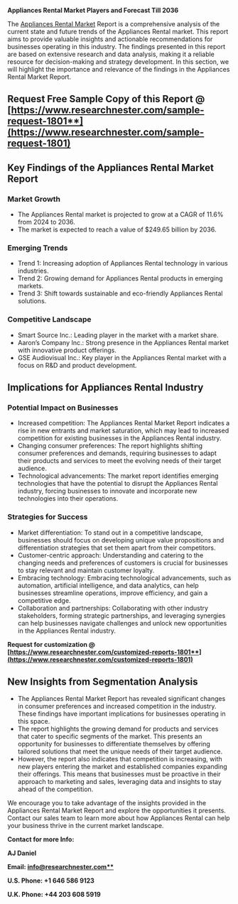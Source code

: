 ﻿**Appliances Rental Market Players and Forecast Till 2036**

The [Appliances Rental Market](https://www.researchnester.com/reports/global-appliances-rental-market/1801) Report is a comprehensive analysis of the current state and future trends of the Appliances Rental market. This report aims to provide valuable insights and actionable recommendations for businesses operating in this industry. The findings presented in this report are based on extensive research and data analysis, making it a reliable resource for decision-making and strategy development. In this section, we will highlight the importance and relevance of the findings in the Appliances Rental Market Report.
## **Request Free Sample Copy of this Report @ [https://www.researchnester.com/sample-request-1801**](https://www.researchnester.com/sample-request-1801)**

## **Key Findings of the Appliances Rental Market Report**
### Market Growth
- The Appliances Rental market is projected to grow at a CAGR of 11.6% from 2024 to 2036.
- The market is expected to reach a value of $249.65 billion by 2036.
### Emerging Trends
- Trend 1: Increasing adoption of Appliances Rental technology in various industries.
- Trend 2: Growing demand for Appliances Rental products in emerging markets.
- Trend 3: Shift towards sustainable and eco-friendly Appliances Rental solutions.
### Competitive Landscape
- Smart Source Inc.: Leading player in the market with a market share.
- Aaron’s Company Inc.: Strong presence in the Appliances Rental market with innovative product offerings.
- GSE Audiovisual Inc.: Key player in the Appliances Rental market with a focus on R&D and product development.
##
## **Implications for Appliances Rental Industry**
### Potential Impact on Businesses
- Increased competition: The Appliances Rental Market Report indicates a rise in new entrants and market saturation, which may lead to increased competition for existing businesses in the Appliances Rental industry.
- Changing consumer preferences: The report highlights shifting consumer preferences and demands, requiring businesses to adapt their products and services to meet the evolving needs of their target audience.
- Technological advancements: The market report identifies emerging technologies that have the potential to disrupt the Appliances Rental industry, forcing businesses to innovate and incorporate new technologies into their operations.
### Strategies for Success
- Market differentiation: To stand out in a competitive landscape, businesses should focus on developing unique value propositions and differentiation strategies that set them apart from their competitors.
- Customer-centric approach: Understanding and catering to the changing needs and preferences of customers is crucial for businesses to stay relevant and maintain customer loyalty.
- Embracing technology: Embracing technological advancements, such as automation, artificial intelligence, and data analytics, can help businesses streamline operations, improve efficiency, and gain a competitive edge.
- Collaboration and partnerships: Collaborating with other industry stakeholders, forming strategic partnerships, and leveraging synergies can help businesses navigate challenges and unlock new opportunities in the Appliances Rental industry.

**Request for customization @ [https://www.researchnester.com/customized-reports-1801**](https://www.researchnester.com/customized-reports-1801)**
## **New Insights from Segmentation Analysis**
- The Appliances Rental Market Report has revealed significant changes in consumer preferences and increased competition in the industry. These findings have important implications for businesses operating in this space.
- The report highlights the growing demand for products and services that cater to specific segments of the market. This presents an opportunity for businesses to differentiate themselves by offering tailored solutions that meet the unique needs of their target audience.
- However, the report also indicates that competition is increasing, with new players entering the market and established companies expanding their offerings. This means that businesses must be proactive in their approach to marketing and sales, leveraging data and insights to stay ahead of the competition.

We encourage you to take advantage of the insights provided in the Appliances Rental Market Report and explore the opportunities it presents. Contact our sales team to learn more about how Appliances Rental can help your business thrive in the current market landscape.

**Contact for more Info:**

**AJ Daniel**

**Email: [info@researchnester.com**](mailto:info@researchnester.com)**

**U.S. Phone: +1 646 586 9123** 

**U.K. Phone: +44 203 608 5919**

